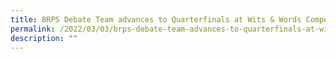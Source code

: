 ```yaml
---
title: BRPS Debate Team advances to Quarterfinals at Wits & Words Competition
permalink: /2022/03/03/brps-debate-team-advances-to-quarterfinals-at-wits-words-competition/
description: ""
---
```

